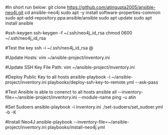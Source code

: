 #In short run below:
git clone https://github.com/atingupta2005/ansible-neo4j.git
cd ansible-neo4j
sudo apt -y install software-properties-common
sudo apt-add-repository ppa:ansible/ansible
sudo apt update
sudo apt install ansible

#ssh-keygen
ssh-keygen -f ~/.ssh/neo4j_id_rsa
chmod 0600 ~/.ssh/neo4j_id_rsa

#Test the key
ssh -i ~/.ssh/neo4j_id_rsa <username>@<hostname>

#Update Hosts:
vim ~/ansible-project/inventory.ini

#Update SSH Key File Path:
vim ~/ansible-project/inventory.ini

#Deploy Public Key to all hosts
ansible-playbook -i ~/ansible-project/inventory.ini playbooks/deploy-ssh-key-to-remote.yml --ask-pass

#Test Ansible is able to conenct to all hosts
ansible all --inventory-file=~/ansible-project/inventory.ini --module-name ping -u atin

#Set Sudoers
ansible-playbook -i inventory.ini ./set-sudoers/set_sudoer.yml -b -K

#Install Neo4J
ansible-playbook --inventory-file=~/ansible-project/inventory.ini playbooks/install-neo4j.yml
